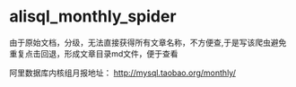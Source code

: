 # alisql_monthly_spider



由于原始文档，分级，无法直接获得所有文章名称，不方便查,于是写该爬虫避免重复点击回退，形成文章目录md文件，便于查看


阿里数据库内核组月报地址：
http://mysql.taobao.org/monthly/
